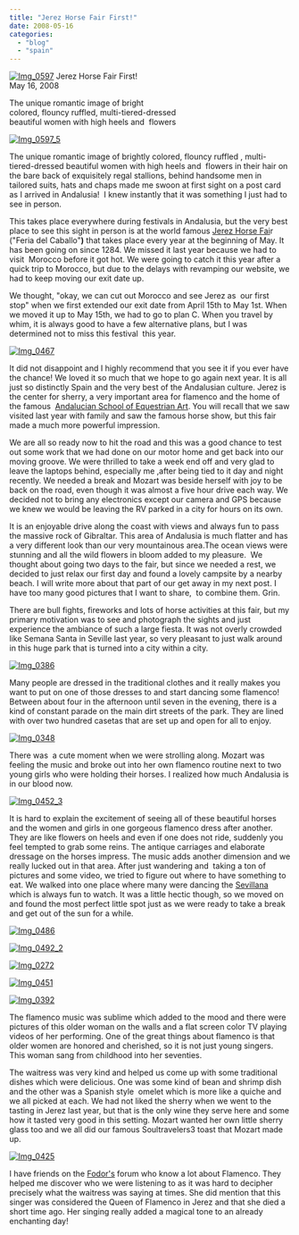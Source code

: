 ```yaml
---
title: "Jerez Horse Fair First!"
date: 2008-05-16
categories: 
  - "blog"
  - "spain"
---
```


 [![Img_0597](https://pub-ac94b3f306b24c0dba4238943c97f2e1.r2.dev/2008/05/16/img_0597.jpg "Img_0597")](https://pub-ac94b3f306b24c0dba4238943c97f2e1.r2.dev/photos/uncategorized/2008/05/16/img_0597.jpg) Jerez Horse Fair First!  
May 16, 2008

The unique romantic image of bright  
colored, flouncy ruffled, multi-tiered-dressed  
beautiful women with high heels and  flowers

<!--more-->

[](https://pub-ac94b3f306b24c0dba4238943c97f2e1.r2.dev/photos/uncategorized/2008/05/16/img_0597_4.jpg)

[![Img_0597_5](https://pub-ac94b3f306b24c0dba4238943c97f2e1.r2.dev/2008/05/16/img_0597_5.jpg "Img_0597_5")](https://pub-ac94b3f306b24c0dba4238943c97f2e1.r2.dev/photos/uncategorized/2008/05/16/img_0597_5.jpg)

  

The unique romantic image of brightly colored, flouncy ruffled , multi-tiered-dressed beautiful women with high heels and  flowers in their hair on the bare back of exquisitely regal stallions, behind handsome men in tailored suits, hats and chaps made me swoon at first sight on a post card as I arrived in Andalusia!  I knew instantly that it was something I just had to see in person.

This takes place everywhere during festivals in Andalusia, but the very best place to see this sight in person is at the world famous [Jerez Horse Fai](http://www.andalucia.com/festival/jerez-horse-fair.htm)r  ("Feria del Caballo"**)** that takes place every year at the beginning of May. It has been going on since 1284. We missed it last year because we had to visit  Morocco before it got hot. We were going to catch it this year after a quick trip to Morocco, but due to the delays with revamping our website, we had to keep moving our exit date up.

We thought, "okay, we can cut out Morocco and see Jerez as  our first stop" when we first extended our exit date from April 15th to May 1st. When we moved it up to May 15th, we had to go to plan C. When you travel by whim, it is always good to have a few alternative plans, but I was determined not to miss this festival  this year.

[![Img_0467](https://pub-ac94b3f306b24c0dba4238943c97f2e1.r2.dev/2008/05/16/img_0467.jpg "Img_0467")](https://pub-ac94b3f306b24c0dba4238943c97f2e1.r2.dev/photos/uncategorized/2008/05/16/img_0467.jpg)

  

It did not disappoint and I highly recommend that you see it if you ever have the chance! We loved it so much that we hope to go again next year. It is all just so distinctly Spain and the very best of the Andalusian culture. Jerez is the center for sherry, a very important area for flamenco and the home of the famous  [Andalucian School of Equestrian Art](http://www.realescuela.org/). You will recall that we saw visited last year with family and saw the famous horse show, but this fair made a much more powerful impression.  

We are all so ready now to hit the road and this was a good chance to test out some work that we had done on our motor home and get back into our moving groove. We were thrilled to take a week end off and very glad to leave the laptops behind, especially me ,after being tied to it day and night recently. We needed a break and Mozart was beside herself with joy to be back on the road, even though it was almost a five hour drive each way. We decided not to bring any electronics except our camera and GPS because we knew we would be leaving the RV parked in a city for hours on its own.

It is an enjoyable drive along the coast with views and always fun to pass the massive rock of Gibraltar. This area of Andalusia is much flatter and has a very different look than our very mountainous area.The ocean views were stunning and all the wild flowers in bloom added to my pleasure.  We thought about going two days to the fair, but since we needed a rest, we decided to just relax our first day and found a lovely campsite by a nearby beach. I will write more about that part of our get away in my next post. I have too many good pictures that I want to share,  to combine them. Grin.

There are bull fights, fireworks and lots of horse activities at this fair, but my primary motivation was to see and photograph the sights and just experience the ambiance of such a large fiesta. It was not overly crowded like Semana Santa in Seville last year, so very pleasant to just walk around in this huge park that is turned into a city within a city.

[![Img_0386](https://pub-ac94b3f306b24c0dba4238943c97f2e1.r2.dev/2008/05/16/img_0386.jpg "Img_0386")](https://pub-ac94b3f306b24c0dba4238943c97f2e1.r2.dev/photos/uncategorized/2008/05/16/img_0386.jpg)

Many people are dressed in the traditional clothes and it really makes you want to put on one of those dresses to and start dancing some flamenco! Between about four in the afternoon until seven in the evening, there is a kind of constant parade on the main dirt streets of the park. They are lined with over two hundred casetas that are set up and open for all to enjoy.

[![Img_0348](https://pub-ac94b3f306b24c0dba4238943c97f2e1.r2.dev/2008/05/16/img_0348.jpg "Img_0348")](https://pub-ac94b3f306b24c0dba4238943c97f2e1.r2.dev/photos/uncategorized/2008/05/16/img_0348.jpg)

There was  a cute moment when we were strolling along. Mozart was feeling the music and broke out into her own flamenco routine next to two young girls who were holding their horses. I realized how much Andalusia is in our blood now.

[![Img_0452_3](https://pub-ac94b3f306b24c0dba4238943c97f2e1.r2.dev/2008/05/16/img_0452_3.jpg "Img_0452_3")](https://pub-ac94b3f306b24c0dba4238943c97f2e1.r2.dev/photos/uncategorized/2008/05/16/img_0452_3.jpg)

It is hard to explain the excitement of seeing all of these beautiful horses and the women and girls in one gorgeous flamenco dress after another. They are like flowers on heels and even if one does not ride, suddenly you feel tempted to grab some reins. The antique carriages and elaborate dressage on the horses impress. The music adds another dimension and we really lucked out in that area. After just wandering and  taking a ton of pictures and some video, we tried to figure out where to have something to eat. We walked into one place where many were dancing the [Sevillana](http://www.andalucia.com/flamenco/sevillana.htm) which is always fun to watch. It was a little hectic though, so we moved on and found the most perfect little spot just as we were ready to take a break and get out of the sun for a while.

[![Img_0486](https://pub-ac94b3f306b24c0dba4238943c97f2e1.r2.dev/2008/05/16/img_0486.jpg "Img_0486")](https://pub-ac94b3f306b24c0dba4238943c97f2e1.r2.dev/photos/uncategorized/2008/05/16/img_0486.jpg)

[![Img_0492_2](https://pub-ac94b3f306b24c0dba4238943c97f2e1.r2.dev/2008/05/16/img_0492_2.jpg "Img_0492_2")](https://pub-ac94b3f306b24c0dba4238943c97f2e1.r2.dev/photos/uncategorized/2008/05/16/img_0492_2.jpg)

[![Img_0272](https://pub-ac94b3f306b24c0dba4238943c97f2e1.r2.dev/2008/05/16/img_0272.jpg "Img_0272")](https://pub-ac94b3f306b24c0dba4238943c97f2e1.r2.dev/photos/uncategorized/2008/05/16/img_0272.jpg)

[![Img_0451](https://pub-ac94b3f306b24c0dba4238943c97f2e1.r2.dev/2008/05/16/img_0451.jpg "Img_0451")](https://pub-ac94b3f306b24c0dba4238943c97f2e1.r2.dev/photos/uncategorized/2008/05/16/img_0451.jpg)

[![Img_0392](https://pub-ac94b3f306b24c0dba4238943c97f2e1.r2.dev/2008/05/16/img_0392.jpg "Img_0392")](https://pub-ac94b3f306b24c0dba4238943c97f2e1.r2.dev/photos/uncategorized/2008/05/16/img_0392.jpg)

The flamenco music was sublime which added to the mood and there were pictures of this older woman on the walls and a flat screen color TV playing videos of her performing. One of the great things about flamenco is that older women are honored and cherished, so it is not just young singers. This woman sang from childhood into her seventies.

The waitress was very kind and helped us come up with some traditional dishes which were delicious. One was some kind of bean and shrimp dish and the other was a Spanish style  omelet which is more like a quiche and we all picked at each. We had not liked the sherry when we went to the tasting in Jerez last year, but that is the only wine they serve here and some how it tasted very good in this setting. Mozart wanted her own little sherry glass too and we all did our famous Soultravelers3 toast that Mozart made up.

[![Img_0425](https://pub-ac94b3f306b24c0dba4238943c97f2e1.r2.dev/2008/05/16/img_0425.jpg "Img_0425")](https://pub-ac94b3f306b24c0dba4238943c97f2e1.r2.dev/photos/uncategorized/2008/05/16/img_0425.jpg)

I have friends on the [Fodor's](http://www.fodors.com/) forum who know a lot about Flamenco. They helped me discover who we were listening to as it was hard to decipher precisely what the waitress was saying at times. She did mention that this singer was considered the Queen of Flamenco in Jerez and that she died a short time ago. Her singing really added a magical tone to an already enchanting day!

  
  
  
  
  
  
  

## [](http://maps.google.es/maps?hl=es&client=firefox-a&rls=org.mozilla:en-US:official&resnum=0&q=Gibraltar&um=1&ie=UTF-8&sa=X&oi=geocode_result&resnum=1&ct=title)
